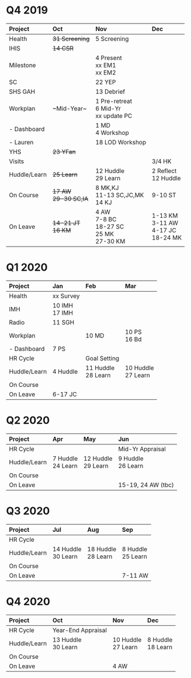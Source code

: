 <meta http-equiv="Cache-Control" content="no-cache, no-store, must-revalidate"/>
<meta http-equiv="Pragma" content="no-cache"/>
<meta http-equiv="Expires" content="0"/>

# Q4 2019

| Project       |  Oct                      |  Nov                                             |  Dec                          |
| :-----        | :---                      | :---                                             | :---                          |
| Health        | ~~31 Screening~~          | 5 Screening                                      |                               |
| IHIS          | ~~14 CSR~~                |                                                  |                               |
| Milestone     |                           | 4 Present<br>xx EM1<br>xx EM2                    |                               |
| SC            |                           | 22 YEP                                           |                               |
| SHS GAH       |                           | 13 Debrief                                       |                               |
| Workplan      | ~Mid-Year~                | 1 Pre-retreat<br>6 Mid-Yr<br>xx update PC        |                               |
| - Dashboard   |                           | 1 MD<br>4 Workshop                               |                               | 
| - Lauren      |                           | 18 LOD Workshop                                  |                               |
| YHS           | ~~23 YFan~~               |                                                  |                               |
| Visits        |                           |                                                  | 3/4 HK                        |
| Huddle/Learn  | ~~25 Learn~~              | 12 Huddle<br>29 Learn                            | 2 Reflect<br>12 Huddle        |
| On Course     | ~~17 AW<br>29-30 SC,IA~~  | 8 MK,KJ<br>11-13 SC,JC,MK<br>14 KJ               | 9-10 ST                       |
| On Leave      | ~~14-21 JT<br>16 KM~~  		| 4 AW<br>7-8 BC<br>18-27 SC<br>25 MK<br>27-30 KM  | 1-13 KM<br>3-11 AW<br>4-17 JC<br>18-24 MK |

# Q1 2020

| Project      |  Jan                      |  Feb                     |  Mar                      |
| :-----       | :---                      | :---                     | :---                      |
| Health       | xx Survey                 |                          |                           |
| IMH          | 10 IMH<br>17 IMH          |                          |                           |
| Radio        | 11 SGH<br>                |                          |                           |
| Workplan     |                           | 10 MD                    | 10 PS<br>16 Bd            |
| - Dashboard  | 7 PS                      |                          |                           |
| HR Cycle     |                           | Goal Setting             |                           |
| Huddle/Learn | 4 Huddle<br>              | 11 Huddle<br>28 Learn    | 10 Huddle<br>27 Learn     |
| On Course    |                           |                          |                           |
| On Leave     | 6-17 JC                   |                          |                           |

# Q2 2020

| Project      |  Apr                      |  May                     |  Jun                       |
| :-----       | :---                      | :---                     | :---                       |
| HR Cycle     |                           |                          | Mid-Yr Appraisal           |
| Huddle/Learn | 7 Huddle<br>24 Learn      | 12 Huddle<br>29 Learn    | 9 Huddle<br>26 Learn       |
| On Course    |                           |                          |                            |
| On Leave     |                           |                          | 15-19, 24 AW (tbc)         |

# Q3 2020

| Project      |  Jul                       |  Aug                     |  Sep                       |
| :-----       | :---                       | :---                     | :---                       |
| HR Cycle     |                            |                          |                            |
| Huddle/Learn | 14 Huddle<br>30 Learn      |  18 Huddle<br>28 Learn   | 8 Huddle<br>25 Learn       |
| On Course    |                            |                          |                            |
| On Leave     |                            |                          | 7-11 AW                    |

# Q4 2020

| Project      |  Oct                        |  Nov                    |  Dec                       |
| :-----       | :---                        | :---                    | :---                       |
| HR Cycle     | Year-End Appraisal          |                         |                            |
| Huddle/Learn | 13 Huddle<br>30 Learn       | 10 Huddle<br>27 Learn   | 8 Huddle<br>18 Learn       |
| On Course    |                             |                         |                            |
| On Leave     |                             | 4 AW                    |                            |
